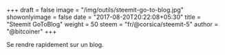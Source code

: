+++
draft = false
image = "/img/outils/steemit-go-to-blog.jpg"
showonlyimage = false
date = "2017-08-20T20:22:08+05:30"
title = "Steemit GoToBlog"
weight = 50
steem = "fr/@corsica/steemit-5"
author = "@bitcoiner"
+++

Se rendre rapidement sur un blog.

<!--more-->
